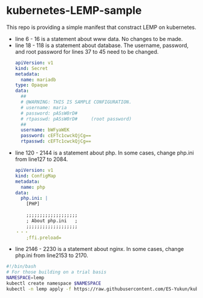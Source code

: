 # kubernetes-LEMP-sample

This repo is providing a simple manifest that constract LEMP on kubernetes.

- line 6    - 16   is a statement about www data. No changes to be made.
- line 18   - 118  is a statement about database. The username, password, and root password for lines 37 to 45 need to be changed.  
  ```yaml
  apiVersion: v1
  kind: Secret
  metadata:
    name: mariadb
  type: Opaque
  data:
    ## 
    # @WARNING: THIS IS SAMPLE CONFIGURATION.
    # username: maria
    # password: pASsW0rD#
    # rtpasswd: pASsW0rD#     (root password)
    ## 
    username: bWFyaWEK
    password: cEFTc1cwckQjCg==
    rtpasswd: cEFTc1cwckQjCg==
  ```
- line 120  - 2144 is a statement about php.      In some cases, change php.ini from line127 to 2084.
  ```yaml
  apiVersion: v1
  kind: ConfigMap
  metadata:
    name: php
  data:
    php.ini: |
      [PHP]
    
      ;;;;;;;;;;;;;;;;;;;
      ; About php.ini   ;
      ;;;;;;;;;;;;;;;;;;;
  ・・・
      ;ffi.preload=
  ```
- line 2146 - 2230 is a statement about nginx.    In some cases, change php.ini from line2153 to 2170.  

```sh
#!/bin/bash
# For those building on a trial basis
NAMESPACE=lemp
kubectl create namespace $NAMESPACE
kubectl -n lemp apply -f https://raw.githubusercontent.com/ES-Yukun/kubernetes-LEMP-sample/main/lemp.yaml
```
